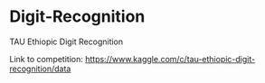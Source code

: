 # Digit-Recognition
TAU Ethiopic Digit Recognition 


Link to competition: https://www.kaggle.com/c/tau-ethiopic-digit-recognition/data
